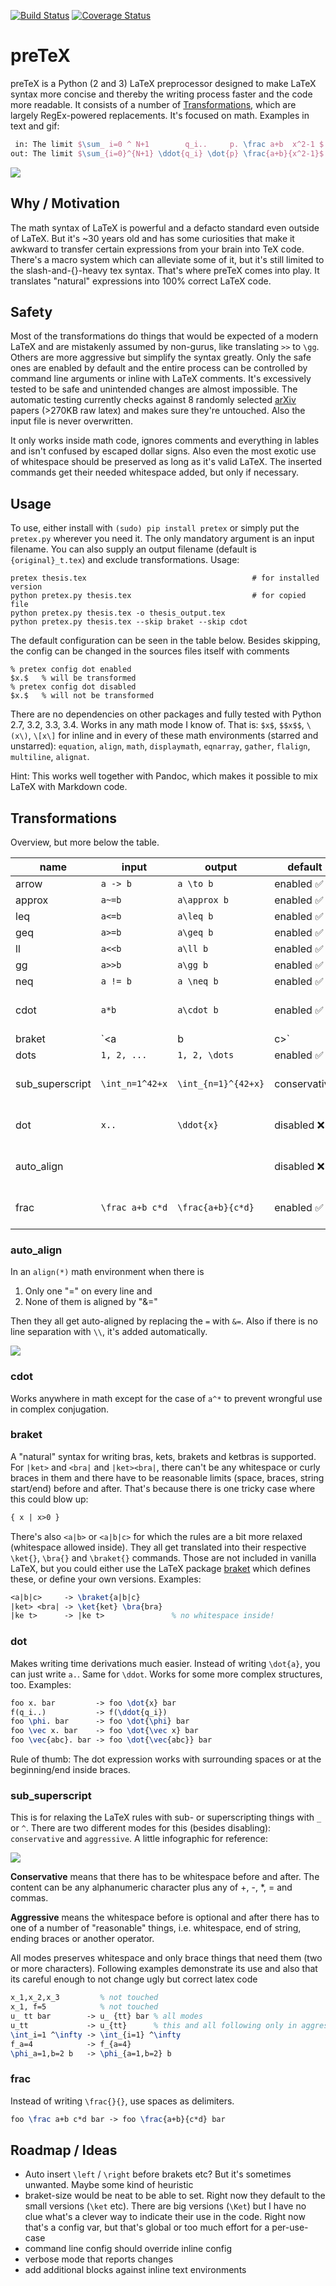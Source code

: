 [![Build Status](https://travis-ci.org/s9w/preTeX.svg?branch=master)](https://travis-ci.org/s9w/preTeX)
[![Coverage Status](https://coveralls.io/repos/s9w/preTeX/badge.png?branch=master)](https://coveralls.io/r/s9w/preTeX?branch=master) 

# preTeX

preTeX is a Python (2 and 3) LaTeX preprocessor designed to make LaTeX syntax more concise and thereby the writing process faster and the code more readable. It consists of a number of [Transformations](#transformations), which are largely RegEx-powered replacements. It's focused on math. Examples in text and gif:

```latex
 in: The limit $\sum_ i=0 ^ N+1        q_i..     p. \frac a+b  x^2-1 $
out: The limit $\sum_{i=0}^{N+1} \ddot{q_i} \dot{p} \frac{a+b}{x^2-1}$
```

![](https://raw.githubusercontent.com/s9w/preTeX/master/docs/sc.gif)

## Why / Motivation

The math syntax of LaTeX is powerful and a defacto standard even outside of LaTeX. But it's ~30 years old and has some curiosities that make it awkward to transfer certain expressions from your brain into TeX code. There's a macro system which can alleviate some of it, but it's still limited to the slash-and-{}-heavy tex syntax. That's where preTeX comes into play. It translates "natural" expressions into 100% correct LaTeX code.

## Safety

Most of the transformations do things that would be expected of a modern LaTeX and are mistakenly assumed by non-gurus, like translating `>>` to `\gg`. Others are more aggressive but simplify the syntax greatly. Only the safe ones are enabled by default and the entire process can be controlled by command line arguments or inline with LaTeX comments. It's excessively tested to be safe and unintended changes are almost impossible. The automatic testing currently checks against 8 randomly selected [arXiv](http://arxiv.org/) papers (>270KB raw latex) and makes sure they're untouched. Also the input file is never overwritten.

It only works inside math code, ignores comments and everything in lables and isn't confused by escaped dollar signs. Also even the most exotic use of whitespace should be preserved as long as it's valid LaTeX. The inserted commands get their needed whitespace added, but only if necessary.

## Usage

To use, either install with `(sudo) pip install pretex` or simply put the `pretex.py` wherever you need it. The only mandatory argument is an input filename. You can also supply an output filename (default is `{original}_t.tex`) and exclude transformations. Usage:

```
pretex thesis.tex                                     # for installed version
python pretex.py thesis.tex                           # for copied file
python pretex.py thesis.tex -o thesis_output.tex
python pretex.py thesis.tex --skip braket --skip cdot
```

The default configuration can be seen in the table below. Besides skipping, the config can be changed in the sources files itself with comments
```
% pretex config dot enabled
$x.$   % will be transformed
% pretex config dot disabled
$x.$   % will not be transformed
```

There are no dependencies on other packages and fully tested with Python 2.7, 3.2, 3.3, 3.4. Works in any math mode I know of. That is: `$x$`, `$$x$$`, `\(x\)`, `\[x\]` for inline and in every of these math environments (starred and unstarred): `equation`, `align`, `math`, `displaymath`, `eqnarray`, `gather`, `flalign`, `multiline`, `alignat`.

Hint: This works well together with Pandoc, which makes it possible to mix LaTeX with Markdown code. 

## Transformations
Overview, but more below the table.

name  | input | output | default | notes
------------- | -----|--------|---|---
arrow  | `a -> b` | `a \to b` | enabled :white_check_mark:
approx  | `a~=b` | `a\approx b` | enabled :white_check_mark:
leq  | `a<=b` | `a\leq b` | enabled :white_check_mark:
geq  | `a>=b` | `a\geq b` | enabled :white_check_mark:
ll  | `a<<b` | `a\ll b` | enabled :white_check_mark:
gg  | `a>>b` | `a\gg b` | enabled :white_check_mark:
neq  | `a != b` | `a \neq b` | enabled :white_check_mark:
cdot  | `a*b` | `a\cdot b` | enabled :white_check_mark: | see [below](#cdot) for more info
braket | `<a|b|c>` | `\braket{a|b|c}` | enabled :white_check_mark: | see [below](#braket) for more info
dots | `1, 2, ...` | `1, 2, \dots` | enabled :white_check_mark:
sub_superscript | `\int_n=1^42+x` | `\int_{n=1}^{42+x}` | conservative | see [below](#sub_superscript) for more info
dot | `x..` | `\ddot{x}` | disabled :x: | see [below](#dot) for more info
auto_align |  |  | disabled :x: | see below for more info
frac | `\frac a+b c*d` | `\frac{a+b}{c*d}` | enabled :white_check_mark: | see [below](#frac) for more info

### auto_align
In an `align(*)` math environment when there is

1. Only one "=" on every line and
2. None of them is aligned by "&="

Then they all get auto-aligned by replacing the `=` with `&=`. Also if there is no line separation with `\\`, it's added automatically.

![](https://raw.githubusercontent.com/s9w/preTeX/master/docs/auto_align.gif)

### cdot
Works anywhere in math except for the case of `a^*` to prevent wrongful use in complex conjugation.

### braket
A "natural" syntax for writing bras, kets, brakets and ketbras is supported. For `|ket>` and `<bra|` and `|ket><bra|`, there can't be any whitespace or curly braces in them and there have to be reasonable limits (space, braces, string start/end) before and after. That's because there is one tricky case where this could blow up:

```latex
{ x | x>0 }
```

There's also `<a|b>` or `<a|b|c>` for which the rules are a bit more relaxed (whitespace allowed inside). They all get translated into their respective `\ket{}`, `\bra{}` and `\braket{}` commands. Those are not included in vanilla LaTeX, but you could either use the LaTeX package [braket](http://mirror.selfnet.de/tex-archive/macros/latex/contrib/braket/braket.pdf) which defines these, or define your own versions. Examples:

```latex
<a|b|c>     -> \braket{a|b|c}
|ket> <bra| -> \ket{ket} \bra{bra}
|ke t>      -> |ke t>               % no whitespace inside!
```

### dot
Makes writing time derivations much easier. Instead of writing `\dot{a}`, you can just write `a.`. Same for `\ddot`. Works for some more complex structures, too. Examples:

```latex
foo x. bar         -> foo \dot{x} bar
f(q_i..)           -> f(\ddot{q_i})
foo \phi. bar      -> foo \dot{\phi} bar
foo \vec x. bar    -> foo \dot{\vec x} bar
foo \vec{abc}. bar -> foo \dot{\vec{abc}} bar
```

Rule of thumb: The dot expression works with surrounding spaces or at the beginning/end inside braces.

### sub_superscript
This is for relaxing the LaTeX rules with sub- or superscripting things with `_` or `^`. There are two different modes for this (besides disabling): `conservative` and `aggressive`. A little infographic for reference:

![](https://raw.githubusercontent.com/s9w/preTeX/master/docs/sub_superscript.png)

**Conservative** means that there has to be whitespace before and after. The content can be any alphanumeric character plus any of +, -, *, = and commas.

**Aggressive** means the whitespace before is optional and after there has to one of a number of "reasonable" things, i.e. whitespace, end of string, ending braces or another operator.

All modes preserves whitespace and only brace things that need them (two or more characters). Following examples demonstrate its use and also that its careful enough to not change ugly but correct latex code

```latex
x_1,x_2,x_3         % not touched
x_1, f=5            % not touched
u_ tt bar        -> u_ {tt} bar % all modes
u_tt             -> u_{tt}      % this and all following only in aggressive!
\int_i=1 ^\infty -> \int_{i=1} ^\infty
f_a=4            -> f_{a=4}
\phi_a=1,b=2 b   -> \phi_{a=1,b=2} b 
```

### frac
Instead of writing `\frac{}{}`, use spaces as delimiters.

```latex
foo \frac a+b c*d bar -> foo \frac{a+b}{c*d} bar
```

## Roadmap / Ideas

- Auto insert `\left` / `\right` before brakets etc? But it's sometimes unwanted. Maybe some kind of heuristic
- braket-size would be neat to be able to set. Right now they default to the small versions (`\ket` etc). There are big versions (`\Ket`) but I have no clue what's a clever way to indicate their use in the code. Right now that's a config var, but that's global or too much effort for a per-use-case
- command line config should override inline config
- verbose mode that reports changes
- add additional blocks against inline text environments